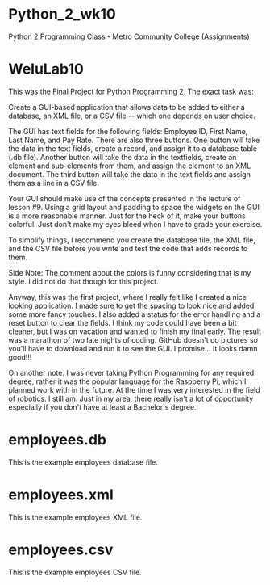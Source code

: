# Python_2_wk10
  Python 2 Programming Class - Metro Community College (Assignments) 

# WeluLab10
This was the Final Project for Python Programming 2. The exact task was:

Create a GUI-based application that allows data to be added to either a database, an XML file, or a CSV file -- which one depends on user choice.

The GUI has text fields for the following fields: Employee ID, First Name, Last Name, and Pay Rate. There are also three buttons. One button will 
take the data in the text fields, create a record, and assign it to a database table (.db file). Another button will take the data in the textfields,
create an element and sub-elements from them, and assign the element to an XML document. The third button will take the data in the text fields
and assign them as a line in a CSV file. 

Your GUI should make use of the concepts presented in the lecture of lesson #9. Using a grid layout and padding to space the widgets on the GUI
is a more reasonable manner. Just for the heck of it, make your buttons colorful. Just don't make my eyes bleed when I have to grade your exercise. 

To simplify things, I recommend you create the database file, the XML file, and the CSV file before you write and test the code that adds records to them.

Side Note: The comment about the colors is funny considering that is my style. I did not do that though for this project.

Anyway, this was the first project, where I really felt like I created a nice looking application. I made sure to get the spacing to look nice and 
added some more fancy touches. I also added a status for the error handling and a reset button to clear the fields. I think my code could have been a bit
cleaner, but I was on vacation and wanted to finish my final early. The result was a marathon of two late nights of coding. GitHub doesn't do pictures so
you'll have to download and run it to see the GUI. I promise... It looks damn good!!! 

On another note. I was never taking Python Programming for any required degree, rather it was the popular language for the Raspberry Pi, which I planned
work with in the future. At the time I was very interested in the field of robotics. I still am. Just in my area, there really isn't a lot of opportunity
especially if you don't have at least a Bachelor's degree. 

# employees.db
This is the example employees database file.

# employees.xml
This is the example employees XML file.

# employees.csv
This is the example employees CSV file. 
